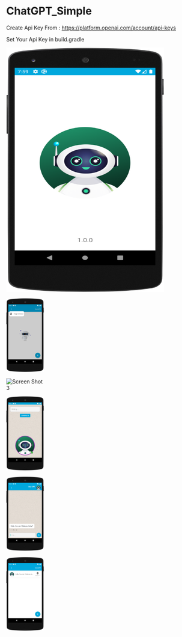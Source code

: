 # ChatGPT_Simple

Create Api Key From : https://platform.openai.com/account/api-keys

Set Your Api Key in build.gradle

<img
  src="/screen_shot/1.png"
  alt="Screen Shot 1"
  title="Screen Shot 1"
  style="display: inline-block; margin: 0 auto; height: 650px; width: 420px">


<img
  src="/screen_shot/2.png"
  alt="Screen Shot 2"
  title="Screen Shot 2"
  style="display: inline-block; margin: 0 auto; max-width: 100px">


<img
  src="/screen_shot/3.png"
  alt="Screen Shot 3"
  title="Screen Shot 3"
  style="display: inline-block; margin: 0 auto; max-width: 100px">
  
  <img
  src="/screen_shot/4.png"
  alt="Screen Shot 4"
  title="Screen Shot 4"
  style="display: inline-block; margin: 0 auto; max-width: 100px">
  
    
  <img
  src="/screen_shot/5.png"
  alt="Screen Shot 5"
  title="Screen Shot 5"
  style="display: inline-block; margin: 0 auto; max-width: 100px">
  
    
  <img
  src="/screen_shot/6.png"
  alt="Screen Shot 6"
  title="Screen Shot 6"
  style="display: inline-block; margin: 0 auto; max-width: 100px">
